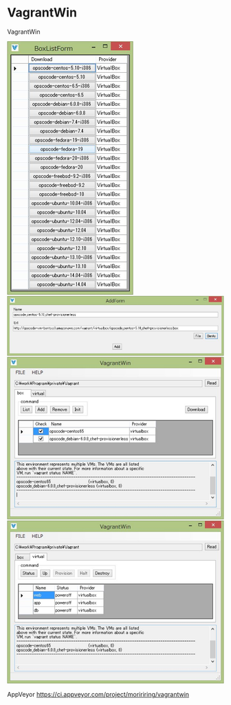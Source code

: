 VagrantWin
==========
VagrantWin

![ScreenShot](Vagrant1.jpg)
![ScreenShot](Vagrant2.jpg)
![ScreenShot](Vagrant3.jpg)
![ScreenShot](Vagrant4.jpg)

AppVeyor
https://ci.appveyor.com/project/moririring/vagrantwin
